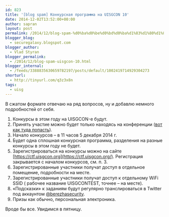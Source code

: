 ```yaml
---
id: 823
title: '[blog spam] Конкурсная программа на UISGCON 10'
date: 2014-12-02T13:52:00+00:00
author: sapran
layout: post
permalink: /2014/12/blog-spam-%d0%ba%d0%be%d0%bd%d0%ba%d1%83%d1%80%d1%81%d0%bd%d0%b0%d1%8f-%d0%bf%d1%80%d0%be%d0%b3%d1%80%d0%b0%d0%bc%d0%bc%d0%b0-%d0%bd%d0%b0-uisgcon-10/
blogger_blog:
  - securegalaxy.blogspot.com
blogger_author:
  - Vlad Styran
blogger_permalink:
  - /2014/12/blog-spam-uisgcon-10.html
blogger_internal:
  - /feeds/3388835630659782197/posts/default/1002419714929304273
shorturl:
  - http://tinyurl.com/q3z3x8n
tags:
  - uisg
---
```

В сжатом формате отвечаю на ряд вопросов, ну и добавлю немного подробностей от себя. 

  1. Конкурсы в этом году на UISGCON-е будут.
  2. Принять участие можно будет только находясь на конференции (<a href="https://uisgcon.org/ua/contacts" target="_blank">вот как туда попасть</a>).
  3. Начало конкурсов – в 11 часов 5 декабря 2014 г.
  4. Будет одна сплошная конкурсная программа, разделения на разные конкурсы в этом году не будет.
  5. Зарегистрироваться на конкурсы можно на сайте [https://ctf.uisgcon.org](https://ctf.uisgcon.org/). Регистрация закрывается с началом конкурсов, см. п. 3.
  6. Зарегистрированные участники получат доступ в отдельное помещение, подробности на месте.
  7. Зарегистрированные участники получат доступ к отдельному WiFi SSID ( рабочее название UISGCONTEST, точнее – на месте).
  8. &#171;Подсказки&#187; к заданиям будут регулярно транслироваться в Twitter под аккаунтом&nbsp;<a href="https://twitter.com/berezhasecurity" target="_blank">@berezhasecurity</a>.
  9. Призы как обычно, персональная электроника.

<div>
  Вроде бы все. Увидимся в пятницу.
</div>

<div class="addtoany_share_save_container addtoany_content_bottom">
  <div class="a2a_kit a2a_kit_size_32 addtoany_list a2a_target" id="wpa2a_314">
    <a class="a2a_button_facebook" href="http://www.addtoany.com/add_to/facebook?linkurl=https%3A%2F%2Fblog.styran.com%2F2014%2F12%2Fblog-spam-%25d0%25ba%25d0%25be%25d0%25bd%25d0%25ba%25d1%2583%25d1%2580%25d1%2581%25d0%25bd%25d0%25b0%25d1%258f-%25d0%25bf%25d1%2580%25d0%25be%25d0%25b3%25d1%2580%25d0%25b0%25d0%25bc%25d0%25bc%25d0%25b0-%25d0%25bd%25d0%25b0-uisgcon-10%2F&linkname=%5Bblog%20spam%5D%20%D0%9A%D0%BE%D0%BD%D0%BA%D1%83%D1%80%D1%81%D0%BD%D0%B0%D1%8F%20%D0%BF%D1%80%D0%BE%D0%B3%D1%80%D0%B0%D0%BC%D0%BC%D0%B0%20%D0%BD%D0%B0%20UISGCON%2010" title="Facebook" rel="nofollow" target="_blank"></a><a class="a2a_button_twitter" href="http://www.addtoany.com/add_to/twitter?linkurl=https%3A%2F%2Fblog.styran.com%2F2014%2F12%2Fblog-spam-%25d0%25ba%25d0%25be%25d0%25bd%25d0%25ba%25d1%2583%25d1%2580%25d1%2581%25d0%25bd%25d0%25b0%25d1%258f-%25d0%25bf%25d1%2580%25d0%25be%25d0%25b3%25d1%2580%25d0%25b0%25d0%25bc%25d0%25bc%25d0%25b0-%25d0%25bd%25d0%25b0-uisgcon-10%2F&linkname=%5Bblog%20spam%5D%20%D0%9A%D0%BE%D0%BD%D0%BA%D1%83%D1%80%D1%81%D0%BD%D0%B0%D1%8F%20%D0%BF%D1%80%D0%BE%D0%B3%D1%80%D0%B0%D0%BC%D0%BC%D0%B0%20%D0%BD%D0%B0%20UISGCON%2010" title="Twitter" rel="nofollow" target="_blank"></a><a class="a2a_button_google_plus" href="http://www.addtoany.com/add_to/google_plus?linkurl=https%3A%2F%2Fblog.styran.com%2F2014%2F12%2Fblog-spam-%25d0%25ba%25d0%25be%25d0%25bd%25d0%25ba%25d1%2583%25d1%2580%25d1%2581%25d0%25bd%25d0%25b0%25d1%258f-%25d0%25bf%25d1%2580%25d0%25be%25d0%25b3%25d1%2580%25d0%25b0%25d0%25bc%25d0%25bc%25d0%25b0-%25d0%25bd%25d0%25b0-uisgcon-10%2F&linkname=%5Bblog%20spam%5D%20%D0%9A%D0%BE%D0%BD%D0%BA%D1%83%D1%80%D1%81%D0%BD%D0%B0%D1%8F%20%D0%BF%D1%80%D0%BE%D0%B3%D1%80%D0%B0%D0%BC%D0%BC%D0%B0%20%D0%BD%D0%B0%20UISGCON%2010" title="Google+" rel="nofollow" target="_blank"></a><a class="a2a_button_linkedin" href="http://www.addtoany.com/add_to/linkedin?linkurl=https%3A%2F%2Fblog.styran.com%2F2014%2F12%2Fblog-spam-%25d0%25ba%25d0%25be%25d0%25bd%25d0%25ba%25d1%2583%25d1%2580%25d1%2581%25d0%25bd%25d0%25b0%25d1%258f-%25d0%25bf%25d1%2580%25d0%25be%25d0%25b3%25d1%2580%25d0%25b0%25d0%25bc%25d0%25bc%25d0%25b0-%25d0%25bd%25d0%25b0-uisgcon-10%2F&linkname=%5Bblog%20spam%5D%20%D0%9A%D0%BE%D0%BD%D0%BA%D1%83%D1%80%D1%81%D0%BD%D0%B0%D1%8F%20%D0%BF%D1%80%D0%BE%D0%B3%D1%80%D0%B0%D0%BC%D0%BC%D0%B0%20%D0%BD%D0%B0%20UISGCON%2010" title="LinkedIn" rel="nofollow" target="_blank"></a><a class="a2a_dd addtoany_share_save" href="https://www.addtoany.com/share"></a>
  </div>
</div>